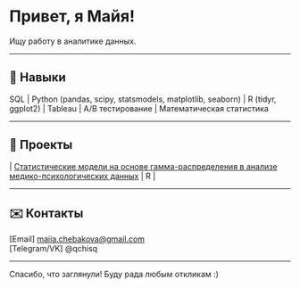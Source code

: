 # Привет, я Майя!
Ищу работу в аналитике данных.

---

## 🧰 Навыки
SQL | Python (pandas, scipy, statsmodels, matplotlib, seaborn) | R (tidyr, ggplot2) | Tableau | A/B тестирование | Математическая статистика

---

## 📂 Проекты
| [Статистические модели на основе гамма-распределения в анализе медико-психологических данных](https://github.com/maiiiia/gamma-models-eating-disorders) | R |

---

## ✉️ Контакты
[Email] maiia.chebakova@gmail.com  
[Telegram/VK] @qchisq

---

Спасибо, что заглянули! Буду рада любым откликам :)
